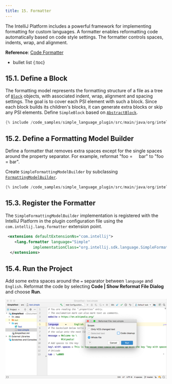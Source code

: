 ```yaml
---
title: 15. Formatter
---
```

<!-- Copyright 2000-2020 JetBrains s.r.o. and other contributors. Use of this source code is governed by the Apache 2.0 license that can be found in the LICENSE file. -->

The IntelliJ Platform includes a powerful framework for implementing formatting for custom languages.
A formatter enables reformatting code automatically based on code style settings.
The formatter controls spaces, indents, wrap, and alignment.

**Reference**: [Code Formatter](/reference_guide/custom_language_support/code_formatting.md)

* bullet list
{:toc}

## 15.1. Define a Block
The formatting model represents the formatting structure of a file as a tree of [`Block`](upsource:///platform/lang-api/src/com/intellij/formatting/Block.java) objects, with associated indent, wrap, alignment and spacing settings.
The goal is to cover each PSI element with such a block.
Since each block builds its children's blocks, it can generate extra blocks or skip any PSI elements.
Define `SimpleBlock` based on [`AbstractBlock`](upsource:///platform/lang-impl/src/com/intellij/psi/formatter/common/AbstractBlock.java).

```java
{% include /code_samples/simple_language_plugin/src/main/java/org/intellij/sdk/language/SimpleBlock.java %}
```

## 15.2. Define a Formatting Model Builder
Define a formatter that removes extra spaces except for the single spaces around the property separator.
For example, reformat "foo  = &nbsp;&nbsp;&nbsp;&nbsp;bar" to "foo = bar".

Create `SimpleFormattingModelBuilder` by subclassing [`FormattingModelBuilder`](upsource:///platform/lang-api/src/com/intellij/formatting/FormattingModelBuilder.java).

```java
{% include /code_samples/simple_language_plugin/src/main/java/org/intellij/sdk/language/SimpleFormattingModelBuilder.java %}
```

## 15.3. Register the Formatter
The `SimpleFormattingModelBuilder` implementation is registered with the IntelliJ Platform in the plugin configuration file using the `com.intellij.lang.formatter` extension point.

```xml
 <extensions defaultExtensionNs="com.intellij">
    <lang.formatter language="Simple"
            implementationClass="org.intellij.sdk.language.SimpleFormattingModelBuilder"/>
  </extensions>
```

## 15.4. Run the Project
Add some extra spaces around the `=` separator between `language` and `English`.
Reformat the code by selecting **Code \| Show Reformat File Dialog** and choose **Run**.

![Formatter](img/formatter.png)
